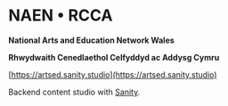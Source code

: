 # NAEN • RCCA

**National Arts and Education Network Wales**

**Rhwydwaith Cenedlaethol Celfyddyd ac Addysg Cymru**

[https://artsed.sanity.studio](https://artsed.sanity.studio)

Backend content studio with [Sanity](https://sanity.io).

